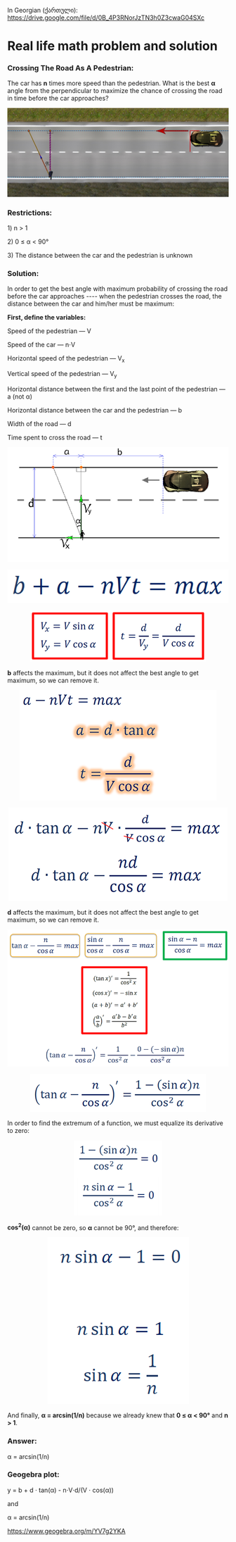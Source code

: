 In Georgian (ქართული): https://drive.google.com/file/d/0B_4P3RNorJzTN3h0Z3cwaG04SXc
# Real life math problem and solution

<h3>Crossing The Road As A Pedestrian:</h3>
<p>The car has <strong>n</strong> times more speed than the pedestrian. What is the best <strong>α</strong> angle from the perpendicular to maximize the chance of crossing the road in time before the car approaches?</p>

<p align="center"><img
  src="https://raw.githubusercontent.com/leodevbro/road-crossing-math-problem/main/image/aa-intro.jpg"
  alt="VSCode Blockman Icon"
  width="1000px"
/></p>
<h3>Restrictions:</h3>

<p>1) n &gt; 1</p>
<p>2) 0 &leq; α &lt; 90°</p>
<p>3) The distance between the car and the pedestrian is unknown</p>


<h3>Solution:</h3>
<p>In order to get the best angle with maximum probability of crossing the road before the car approaches ---- when the pedestrian crosses the road, the distance between the car and him/her must be maximum:</p>

<p><strong>First, define the variables:</strong></p>
<p>Speed of the pedestrian — V</p>
<p>Speed of the car — n⋅V</p>
<p>Horizontal speed of the pedestrian — V<sub>x</sub></p>
<p>Vertical speed of the pedestrian — V<sub>y</sub></p>
<p>Horizontal distance between the first and the last point of the pedestrian — a (not α)</p>
<p>Horizontal distance between the car and the pedestrian — b</p>
<p>Width of the road — d</p>
<p>Time spent to cross the road — t</p>

<p align="center"><img
  src="https://raw.githubusercontent.com/leodevbro/road-crossing-math-problem/main/image/geo-scheme.jpg"
  alt="math formula"
  width="800px"
/></p>

<p align="center"><img
  src="https://raw.githubusercontent.com/leodevbro/road-crossing-math-problem/main/image/sn-01.png"
  alt="math formula"
/></p>

<p align="center"><img
  src="https://raw.githubusercontent.com/leodevbro/road-crossing-math-problem/main/image/sn-02.png"
  alt="math formula"
/></p>

<p><strong>b</strong> affects the maximum, but it does not affect the best angle to get maximum, so we can remove it.</p>

<p align="center"><img
  src="https://raw.githubusercontent.com/leodevbro/road-crossing-math-problem/main/image/sn-03.png"
  alt="math formula"
/></p>

<p align="center"><img
  src="https://raw.githubusercontent.com/leodevbro/road-crossing-math-problem/main/image/sn-04.png"
  alt="math formula"
/></p>

<p><strong>d</strong> affects the maximum, but it does not affect the best angle to get maximum, so we can remove it.</p>

<p align="center"><img
  src="https://raw.githubusercontent.com/leodevbro/road-crossing-math-problem/main/image/sn-05.png"
  alt="math formula"
/></p>

<p align="center"><img
  src="https://raw.githubusercontent.com/leodevbro/road-crossing-math-problem/main/image/sn-06.png"
  alt="math formula"
/></p>

<p>In order to find the extremum of a function, we must equalize its derivative to zero:</p>

<p align="center"><img
  src="https://raw.githubusercontent.com/leodevbro/road-crossing-math-problem/main/image/sn-07.png"
  alt="math formula"
/></p>

<p><strong>cos<sup>2</sup>(α)</strong> cannot be zero, so <strong>α</strong> cannot be 90°, and therefore:</p>

<p align="center"><img
  src="https://raw.githubusercontent.com/leodevbro/road-crossing-math-problem/main/image/sn-08.png"
  alt="math formula"
/></p>

<p>And finally, <strong>α = arcsin(1/n)</strong> because we already knew that <strong>0 &leq; α &lt; 90°</strong> and <strong>n &gt; 1</strong>.</p>

<h3>Answer:</h3>
<p>α = arcsin(1/n)</p>

<h3>Geogebra plot:</h3>
<p>y = b + d ⋅ tan(α) - n⋅V⋅d/(V ⋅ cos(α))</p>
<p>and</p>
<p>α = arcsin(1/n)</p>
<a href="https://www.geogebra.org/m/YV7g2YKA">https://www.geogebra.org/m/YV7g2YKA</a>
